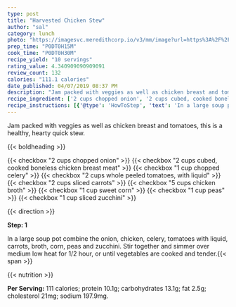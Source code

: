 ```yaml
---
type: post
title: "Harvested Chicken Stew"
author: "sal"
category: lunch
photo: "https://imagesvc.meredithcorp.io/v3/mm/image?url=https%3A%2F%2Fimages.media-allrecipes.com%2Fuserphotos%2F7646046.jpg"
prep_time: "P0DT0H15M"
cook_time: "P0DT0H30M"
recipe_yield: "10 servings"
rating_value: 4.340909090909091
review_count: 132
calories: "111.1 calories"
date_published: 04/07/2019 08:37 PM
description: "Jam packed with veggies as well as chicken breast and tomatoes, this is a healthy, hearty quick stew."
recipe_ingredient: ['2 cups chopped onion', '2 cups cubed, cooked boneless chicken breast meat', '1 cup chopped celery', '2 cups whole peeled tomatoes, with liquid', '2 cups sliced carrots', '5 cups chicken broth', '1 cup sweet corn', '1 cup peas', '1 cup sliced zucchini']
recipe_instructions: [{'@type': 'HowToStep', 'text': 'In a large soup pot combine the onion, chicken, celery, tomatoes with liquid, carrots, broth, corn, peas and zucchini. Stir together and simmer over medium low heat for 1/2 hour, or until vegetables are cooked and tender.\n'}]
---
```


Jam packed with veggies as well as chicken breast and tomatoes, this is a healthy, hearty quick stew. 

{{< boldheading >}}

{{< checkbox "2 cups chopped onion" >}}
{{< checkbox "2 cups cubed, cooked boneless chicken breast meat" >}}
{{< checkbox "1 cup chopped celery" >}}
{{< checkbox "2 cups whole peeled tomatoes, with liquid" >}}
{{< checkbox "2 cups sliced carrots" >}}
{{< checkbox "5 cups chicken broth" >}}
{{< checkbox "1 cup sweet corn" >}}
{{< checkbox "1 cup peas" >}}
{{< checkbox "1 cup sliced zucchini" >}}


{{< direction >}}

**Step: 1**

In a large soup pot combine the onion, chicken, celery, tomatoes with liquid, carrots, broth, corn, peas and zucchini. Stir together and simmer over medium low heat for 1/2 hour, or until vegetables are cooked and tender.{{< span >}}

{{< nutrition >}}

**Per Serving:** 111 calories; protein 10.1g; carbohydrates 13.1g; fat 2.5g; cholesterol 21mg; sodium 197.9mg.